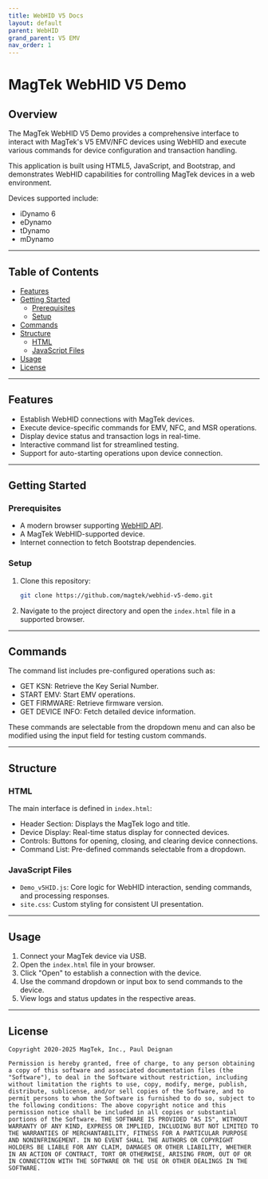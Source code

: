 ```yaml
---
title: WebHID V5 Docs
layout: default
parent: WebHID
grand_parent: V5 EMV
nav_order: 1
---
```



# MagTek WebHID V5 Demo

## Overview

The MagTek WebHID V5 Demo provides a comprehensive interface to interact with MagTek's V5 EMV/NFC devices using WebHID and execute various commands for device configuration and transaction handling.

This application is built using HTML5, JavaScript, and Bootstrap, and demonstrates WebHID capabilities for controlling MagTek devices in a web environment.

Devices supported include:
- iDynamo 6
- eDynamo
- tDynamo
- mDynamo
---

## Table of Contents

- [Features](#features)
- [Getting Started](#getting-started)
  - [Prerequisites](#prerequisites)
  - [Setup](#setup)
- [Commands](#commands)
- [Structure](#structure)
  - [HTML](#html)
  - [JavaScript Files](#javascript-files)
- [Usage](#usage)
- [License](#license)

---

## Features

- Establish WebHID connections with MagTek devices.
- Execute device-specific commands for EMV, NFC, and MSR operations.
- Display device status and transaction logs in real-time.
- Interactive command list for streamlined testing.
- Support for auto-starting operations upon device connection.

---

## Getting Started

### Prerequisites

- A modern browser supporting [WebHID API](https://developer.mozilla.org/en-US/docs/Web/API/WebHID_API).
- A MagTek WebHID-supported device.
- Internet connection to fetch Bootstrap dependencies.

### Setup

1. Clone this repository:
   ```bash
   git clone https://github.com/magtek/webhid-v5-demo.git
   ```
2. Navigate to the project directory and open the `index.html` file in a supported browser.

---

## Commands

The command list includes pre-configured operations such as:
- GET KSN: Retrieve the Key Serial Number.
- START EMV: Start EMV operations.
- GET FIRMWARE: Retrieve firmware version.
- GET DEVICE INFO: Fetch detailed device information.

These commands are selectable from the dropdown menu and can also be modified using the input field for testing custom commands.

---

## Structure

### HTML

The main interface is defined in `index.html`:
- Header Section: Displays the MagTek logo and title.
- Device Display: Real-time status display for connected devices.
- Controls: Buttons for opening, closing, and clearing device connections.
- Command List: Pre-defined commands selectable from a dropdown.

### JavaScript Files

- `Demo_v5HID.js`: Core logic for WebHID interaction, sending commands, and processing responses.
- `site.css`: Custom styling for consistent UI presentation.

---

## Usage

1. Connect your MagTek device via USB.
2. Open the `index.html` file in your browser.
3. Click "Open" to establish a connection with the device.
4. Use the command dropdown or input box to send commands to the device.
5. View logs and status updates in the respective areas.

---

## License

```plaintext
Copyright 2020-2025 MagTek, Inc., Paul Deignan

Permission is hereby granted, free of charge, to any person obtaining a copy of this software and associated documentation files (the "Software"), to deal in the Software without restriction, including without limitation the rights to use, copy, modify, merge, publish, distribute, sublicense, and/or sell copies of the Software, and to permit persons to whom the Software is furnished to do so, subject to the following conditions: The above copyright notice and this permission notice shall be included in all copies or substantial portions of the Software. THE SOFTWARE IS PROVIDED "AS IS", WITHOUT WARRANTY OF ANY KIND, EXPRESS OR IMPLIED, INCLUDING BUT NOT LIMITED TO THE WARRANTIES OF MERCHANTABILITY, FITNESS FOR A PARTICULAR PURPOSE AND NONINFRINGEMENT. IN NO EVENT SHALL THE AUTHORS OR COPYRIGHT HOLDERS BE LIABLE FOR ANY CLAIM, DAMAGES OR OTHER LIABILITY, WHETHER IN AN ACTION OF CONTRACT, TORT OR OTHERWISE, ARISING FROM, OUT OF OR IN CONNECTION WITH THE SOFTWARE OR THE USE OR OTHER DEALINGS IN THE SOFTWARE.
```
